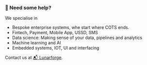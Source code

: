 ### 🤝 Need some help?

We specialise in

- Bespoke enterprise systems, whe start where COTS ends.
- Fintech, Payment, Mobile App, USSD, SMS  
- Data science: Making sense of your data, pipelines and analytics
- Machine learning and AI
- Embedded systems, IOT, UI and interfacing

Contact us at [📬 Lunarforge](mailto:hannes@nbs.com.na).
